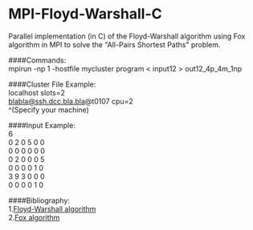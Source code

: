 # MPI-Floyd-Warshall-C
 Parallel implementation (in C)  of the Floyd-Warshall algorithm using Fox algorithm in MPI to solve the "All-Pairs Shortest Paths" problem.

####Commands: <br />
 mpirun -np 1 -hostfile mycluster program  < input12 > out12_4p_4m_1np 

####Cluster File Example: <br />
localhost slots=2 <br/>
blabla@ssh.dcc.bla.bla@t0107 cpu=2 <br/>
^(Specify your machine)

####Input Example: <br />
   6 <br />
   0 2 0 5 0 0 <br />
   0 0 0 0 0 0 <br />
   0 2 0 0 0 5 <br />
   0 0 0 0 1 0 <br />
   3 9 3 0 0 0 <br />
   0 0 0 0 1 0 <br />

####Bibliography: <br /> 
 1.[Floyd-Warshall algorithm](http://math.mit.edu/~rothvoss/18.304.1PM/Presentations/1-Chandler-18.304lecture1.pdf) <br />
 2.[Fox algorithm](http://www.lac.inpe.br/~stephan/CAP-372/Fox_example.pdf)<br />

